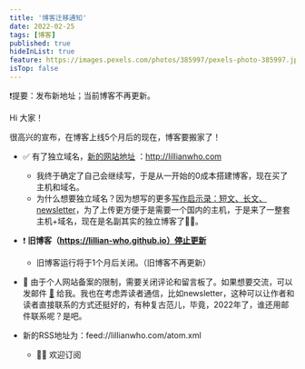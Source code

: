 ```yaml
---
title: '博客迁移通知'
date: 2022-02-25
tags: [博客]
published: true
hideInList: true
feature: https://images.pexels.com/photos/385997/pexels-photo-385997.jpeg
isTop: false
---
```

❗️提要：发布新地址；当前博客不再更新。

<!--more-->

Hi 大家！

很高兴的宣布，在博客上线5个月后的现在，博客要搬家了！


- ✅  有了独立域名，[新的网站地址](http://lillianwho.com) ：http://lillianwho.com
	- 我终于确定了自己会继续写，于是从一开始的0成本搭建博客，现在买了主机和域名。
	- 为什么想要独立域名？因为想写的更多[写作启示录：短文、长文、newsletter](http://lillianwho.com/posts/写作启示录：短文、长文、newsletter/)，为了上传更方便于是需要一个国内的主机，于是来了一整套主机+域名，现在是名副其实的独立博客了✌🏻。

- ❗️ **旧博客（https://lillian-who.github.io）停止更新**
	- 旧博客运行将于1个月后关闭。（旧博客不再更新）

- 📧  由于个人网站备案的限制，需要关闭评论和留言板了。如果想要交流，可以发邮件 [📩](mailto:ciwiehenfan@sina.com) 给我。我也在考虑弄读者通信，比如newsletter，这种可以让作者和读者直接联系的方式还挺好的，有种复古范儿，毕竟，2022年了，谁还用邮件联系呢？是吧。

- 新的RSS地址为：feed://lillianwho.com/atom.xml
	- 👏🏻 欢迎订阅

